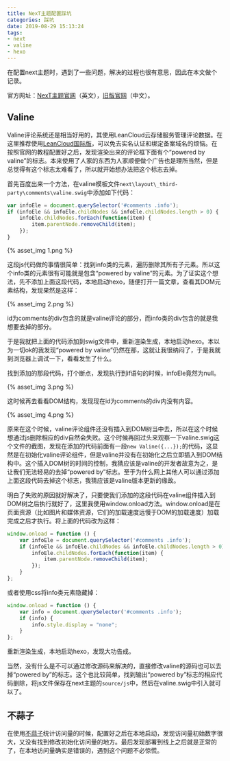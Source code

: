 ```yaml
---
title: NexT主题配置踩坑
categories: 踩坑
date: 2019-08-29 15:13:24
tags:
- next
- valine
- hexo
---
```


在配置next主题时，遇到了一些问题，解决的过程也很有意思，因此在本文做个记录。

官方网址：[NexT主题官网](https://theme-next.org)（英文），[旧版官网](http://theme-next.iissnan.com/)（中文）。<!-- more -->

## Valine

Valine评论系统还是相当好用的，其使用LeanCloud云存储服务管理评论数据。在这里推荐使用[LeanCloud国际版](https://leancloud.app/)，可以免去实名认证和绑定备案域名的烦恼。在按照官网的教程配置好之后，发现渲染出来的评论框下面有个“powered by valine”的标志。本来使用了人家的东西为人家顺便做个广告也是理所当然，但是总觉得有这个标志太难看了，所以就开始想办法把这个标志去掉。

首先百度出来一个方法，在valine模板文件`next\layout\_third-party\comments\valine.swig`中添加如下代码：

```js
var infoEle = document.querySelector('#comments .info');
if (infoEle && infoEle.childNodes && infoEle.childNodes.length > 0) {
    infoEle.childNodes.forEach(function(item) {
        item.parentNode.removeChild(item);
    });
}
```

{% asset_img 1.png %}

这段js代码做的事情很简单：找到info类的元素，遍历删除其所有子元素。所以这个info类的元素很有可能就是包含“powered by valine”的元素。为了证实这个想法，先不添加上面这段代码，本地启动hexo，随便打开一篇文章，查看其DOM元素结构，发现果然是这样：

{% asset_img 2.png %}

id为comments的div包含的就是valine评论的部分，而info类的div包含的就是我想要去掉的部分。

于是我就把上面的代码添加到swig文件中，重新渲染生成，本地启动hexo。本以为一切ok的我发现“powered by valine”仍然在那，这就让我很纳闷了，于是我就到浏览器上调试一下，看看发生了什么。

找到添加的那段代码，打个断点，发现执行到if语句的时候，infoEle竟然为null。

{% asset_img 3.png %}

这时候再去看看DOM结构，发现现在id为comments的div内没有内容。

{% asset_img 4.png %}

原来在这个时候，valine评论组件还没有插入到DOM树当中去，所以在这个时候想通过js删除相应的div自然会失败。这个时候再回过头来观察一下valine.swig这个文件的截图，发现在添加的代码前面有一段`new Valine({...});`的代码，这显然是在初始化valine评论组件，但是valine并没有在初始化之后立即插入到DOM结构中。这个插入DOM树的时间的控制，我猜应该是valine的开发者故意为之，是让我们无法轻易的去掉“powered by”标志。至于为什么网上其他人可以通过添加上面这段代码去掉这个标志，我猜应该是valine版本更新的缘故。

明白了失败的原因就好解决了，只要使我们添加的这段代码在valine组件插入到DOM树之后执行就好了，这里我使用window.onload方法。window.onload是在页面资源（比如图片和媒体资源，它们的加载速度远慢于DOM的加载速度）加载完成之后才执行。将上面的代码改为这样：

```js
window.onload = function () {
	var infoEle = document.querySelector('#comments .info');
	if (infoEle && infoEle.childNodes && infoEle.childNodes.length > 0) {
        infoEle.childNodes.forEach(function(item) {
            item.parentNode.removeChild(item);
        });
	}
};
```

或者使用css将info类元素隐藏掉：

```js
window.onload = function () {
	var info = document.querySelector('#comments .info');
	if (info) {
		info.style.display = "none";
	}
};
```

重新渲染生成，本地启动hexo，发现大功告成。

当然，没有什么是不可以通过修改源码来解决的，直接修改valine的源码也可以去掉“powered by”的标志。这个也比较简单，找到输出“powered by”标志的相应代码删除，将js文件保存在next主题的`source/js`中，然后在valine.swig中引入就可以了。

## 不蒜子

在使用[不蒜子](http://busuanzi.ibruce.info/)统计访问量的时候，配置好之后在本地启动，发现访问量初始数字很大，又没有找到修改初始化访问量的地方。最后发现部署到线上之后就是正常的了，在本地访问量确实是错误的，遇到这个问题不必惊慌。

